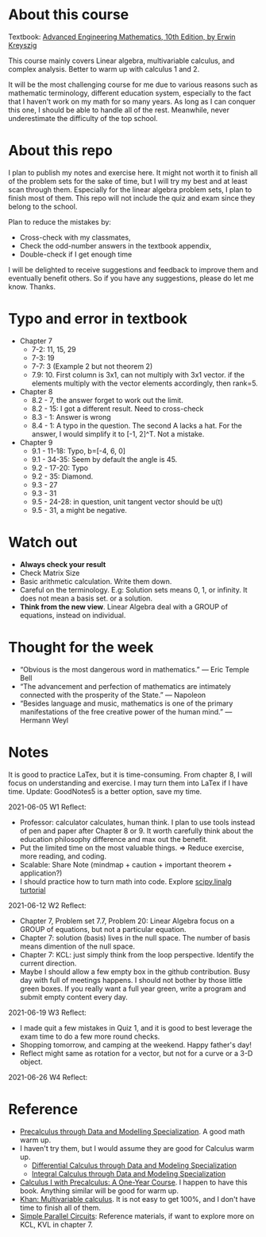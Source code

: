 # About this course
Textbook: [Advanced Engineering Mathematics, 10th Edition, by Erwin Kreyszig](http://webpages.iust.ac.ir/jazbi/books/10Edition-ErwinKreyszig-AdvancedEngineeringMathematics.pdf)

This course mainly covers Linear algebra, multivariable calculus, and complex analysis.
Better to warm up with calculus 1 and 2.

It will be the most challenging course for me due to various reasons such as mathematic terminology, different education system, especially to the fact that I haven't work on my math for so many years. As long as I can conquer this one, I should be able to handle all of the rest. Meanwhile, never underestimate the difficulty of the top school.

# About this repo
I plan to publish my notes and exercise here. It might not worth it to finish all of the problem sets for the sake of time, but I will try my best and at least scan through them. Especially for the linear algebra problem sets, I plan to finish most of them. This repo will not include the quiz and exam since they belong to the school.

Plan to reduce the mistakes by:
* Cross-check with my classmates,  
* Check the odd-number answers in the textbook appendix,
* Double-check if I get enough time

I will be delighted to receive suggestions and feedback to improve them and eventually benefit others. So if you have any suggestions, please do let me know. Thanks.

# Typo and error in textbook
* Chapter 7
  * 7-2: 11, 15, 29
  * 7-3: 19
  * 7-7: 3 (Example 2 but not theorem 2)
  * 7.9: 10. First column is 3x1, can not multiply with 3x1 vector. if the elements multiply with the vector elements accordingly, then rank=5.
* Chapter 8
  * 8.2 - 7, the answer forget to work out the limit.
  * 8.2 - 15: I got a different result. Need to cross-check
  * 8.3 - 1: Answer is wrong
  * 8.4 - 1: A typo in the question. The second A lacks a hat. For the answer, I would simplify it to [-1, 2]^T. Not a mistake.
* Chapter 9
  * 9.1 - 11-18: Typo, b=[-4, 6, 0]
  * 9.1 - 34-35: Seem by default the angle is 45.
  * 9.2 - 17-20: Typo
  * 9.2 - 35: Diamond.
  * 9.3 - 27
  * 9.3 - 31
  * 9.5 - 24-28: in question, unit tangent vector should be u(t)
  * 9.5 - 31, a might be negative.

# Watch out
* **Always check your result**
* Check Matrix Size
* Basic arithmetic calculation. Write them down.
* Careful on the terminology. E.g: Solution sets means 0, 1, or infinity. It does not mean a basis set. or a solution.
* **Think from the new view**. Linear Algebra deal with a GROUP of equations, instead on individual.

# Thought for the week
* “Obvious is the most dangerous word in mathematics.”  —  Eric Temple Bell
* “The advancement and perfection of mathematics are intimately connected with the prosperity of the State.”  — Napoleon
* “Besides language and music, mathematics is one of the primary manifestations of the free creative power of the human mind.” — Hermann Weyl

# Notes
It is good to practice LaTex, but it is time-consuming. From chapter 8, I will focus on understanding and exercise. I may turn them into LaTex if I have time. Update: GoodNotes5 is a better option, save my time.

2021-06-05 W1 Reflect:
* Professor: calculator calculates, human think. I plan to use tools instead of pen and paper after Chapter 8 or 9. It worth carefully think about the education philosophy difference and max out the benefit.
* Put the limited time on the most valuable things. => Reduce exercise, more reading, and coding.
* Scalable: Share Note (mindmap + caution + important theorem + application?)
* I should practice how to turn math into code. Explore [scipy.linalg turtorial](https://github.com/BrianYang2013/JHU_AI_Journey/blob/main/50%20-%20Coding/EN%20625.250%20-%20Linear%20Algeba.ipynb)

2021-06-12 W2 Reflect:
* Chapter 7, Problem set 7.7, Problem 20: Linear Algebra focus on a GROUP of equations, but not a particular equation.
* Chapter 7: solution (basis) lives in the null space. The number of basis means dimention of the null space.
* Chapter 7: KCL: just simply think from the loop perspective. Identify the current direction.
* Maybe I should allow a few empty box in the github contribution. Busy day with full of meetings happens. I should not bother by those little green boxes. If you really want a full year green, write a program and submit empty content every day.  

2021-06-19 W3 Reflect:
* I made quit a few mistakes in Quiz 1, and it is good to best leverage the exam time to do a few more round checks.
* Shopping tomorrow, and camping at the weekend. Happy father's day!
* Reflect might same as rotation for a vector, but not for a curve or a 3-D object.

2021-06-26 W4 Reflect:



# Reference
* [Precalculus through Data and Modelling Specialization](https://www.coursera.org/specializations/precalculus-data-modelling).  A good math warm up.
* I haven't try them, but I would assume they are good for Calculus warm up.
    * [Differential Calculus through Data and Modeling Specialization](https://www.coursera.org/specializations/differential-calculus-data-modeling)
    * [Integral Calculus through Data and Modeling Specialization](https://www.coursera.org/specializations/integral-calculus-data-modeling)
* [Calculus I with Precalculus: A One-Year Course](https://www.amazon.com/Calculus-I-Precalculus-One-Year-Course-dp-0618568069/dp/0618568069/ref=mt_other?_encoding=UTF8&me=&qid=1621531863). I happen to have this book. Anything similar will be good for warm up.
* [Khan: Multivariable calculus](https://www.khanacademy.org/math/multivariable-calculus). It is not easy to get 100%, and I don't have time to finish all of them.
* [Simple Parallel Circuits](https://www.allaboutcircuits.com/textbook/direct-current/chpt-5/simple-parallel-circuits/): Reference materials, if want to explore more on KCL, KVL in chapter 7.
